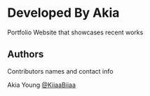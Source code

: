 # Developed By Akia

Portfolio Website that showcases recent works


## Authors

Contributors names and contact info

 Akia Young
[@KiiaaBiiaa](https://twitter.com/kiiaabiiaa)

